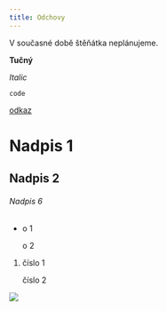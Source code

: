 ```yaml
---
title: Odchovy
---
```

V současné době štěňátka neplánujeme.

**Tučný**

*Italic*

`code`

[odkaz](www.googe.com)

# Nadpis 1

## Nadpis 2

###### Nadpis 6

* o 1

  o 2



1. číslo 1

   číslo 2

![](/public/facebook.svg)
